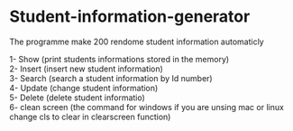 # Student-information-generator

The programme make 200 rendome student information automaticly<br/>

1- Show (print students informations stored in the memory)<br/>
2- Insert (insert new student information)<br/>
3- Search (search a student information by Id number)<br/>
4- Update (change student information)<br/>
5- Delete (delete student informatio)<br/>
6- clean screen (the command for windows if you are unsing mac or linux change cls to clear in clearscreen function)<br/>
